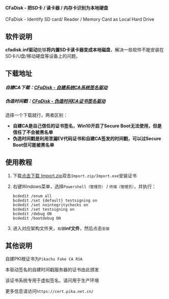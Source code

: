 #### CFaDisk - 把SD卡 / 读卡器 / 内存卡识别为本地硬盘

CFaDisk - Identify SD card/ Reader / Memory Card as Local Hard Drive

## 软件说明

**cfadisk.inf驱动**能够**将内置SD卡读卡器变成本地磁盘**，解决一些软件不能安装在SD卡/U盘/移动硬盘等设备上的问题。

## 下载地址

##### 自建CA下载：[CFaDisk - 自建系统CA系统签名驱动](https://github.com/PIKACHUIM/Drivers/raw/main/CFaDisk/Drvier-Pika.zip)     

##### 伪造时间戳：[CFaDisk - 伪造时间CA证书签名驱动]()

选择一个下载就行，两者区别：

- **自建CA是自己信任的证书签名，Win10开启了Secure Boot无法使用，但是信任了不会被黑名单**
- **伪造时间戳是利用泄漏EV代码证书和自建CA签发的时间戳，可以过Secure Boot但可能被黑名单**

## 使用教程

1. 下载[点击下载 Import.zip](https://github.com/PIKACHUIM/Drivers/raw/main/Import.zip)双击`Import.zip/Import.exe`安装证书

2. 右键Windows菜单，选择`Powershell（管理员）` / `终端（管理员）`，并执行：

   ```
   bcdedit /enum all
   bcdedit /set {default} testsigning on
   bcdedit /set nointegritychecks on
   bcdedit /set testsigning on
   bcdedit /debug ON
   bcdedit /bootdebug ON
   ```

3. 进入对应架构文件夹，`右键`**inf文件**，然后点击`安装`

## 其他说明

自建PKI根证书为`Pikachu Fake CA RSA`

本驱动签名的自建时间戳服务器的证书由此颁发

该证书系统专用于虚拟签名，请问用于生产环境

更多信息请访问`https://cert.pika.net.cn/`
